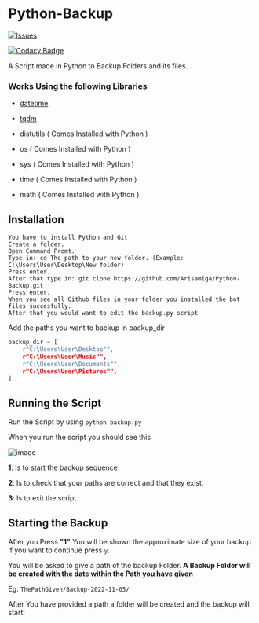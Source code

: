 # Python-Backup
 <a href="https://github.com/Arisamiga/Python-Backup//issues">
   <img alt="Issues" src="https://img.shields.io/github/issues/Arisamiga/Python-Backup?color=0088ff" />
  </a>
  
  [![Codacy Badge](https://app.codacy.com/project/badge/Grade/7c99216ecdd2453fa10acdc485f01187)](https://www.codacy.com/gh/Arisamiga/Python-Backup/dashboard?utm_source=github.com&amp;utm_medium=referral&amp;utm_content=Arisamiga/Python-Backup&amp;utm_campaign=Badge_Grade)
  
A Script made in Python to Backup Folders and its files.

### Works Using the following Libraries

+ [datetime](https://pypi.org/project/DateTime/)

+ [tqdm](https://pypi.org/project/tqdm/)

+ distutils ( Comes Installed with Python )

+ os ( Comes Installed with Python )

+ sys ( Comes Installed with Python )

+ time ( Comes Installed with Python )

+ math ( Comes Installed with Python )

## Installation
```
You have to install Python and Git
Create a folder.
Open Command Promt.
Type in: cd The path to your new folder. (Example: C:\Users\User\Desktop\New folder)
Press enter.
After that type in: git clone https://github.com/Arisamiga/Python-Backup.git
Press enter.
When you see all Github files in your folder you installed the bot files succesfully.
After that you would want to edit the backup.py script
```

Add the paths you want to backup in backup_dir
```python
backup_dir = [
    r"C:\Users\User\Desktop"",
    r"C:\Users\User\Music"",
    r"C:\Users\User\Documents"",
    r"C:\Users\User\Pictures"",
]
```

## Running the Script

Run the Script by using `python backup.py`

When you run the script you should see this

![image](https://user-images.githubusercontent.com/64918822/200147374-430015ab-b9b1-4dc2-b47a-f73e8cecce44.png)

**1**: Is to start the backup sequence 

**2**: Is to check that your paths are correct and that they exist.

**3**: Is to exit the script.

## Starting the Backup

After you Press **"1"** You will be shown the approximate size of your backup if you want to continue press `y`.

You will be asked to give a path of the backup Folder. **A Backup Folder will be created with the date within the Path you have given**

Eg. `ThePathGiven/Backup-2022-11-05/`

After You have provided a path a folder will be created and the backup will start!

